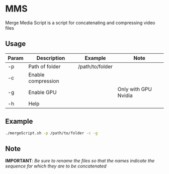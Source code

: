 # MMS

Merge Media Script is a script for concatenating and compressing video files

## Usage

| Param | Description        | Example         | Note                 |
| ----- | ------------------ | --------------- | -------------------- |
| -p    | Path of folder     | /path/to/folder |                      |
| -c    | Enable compression |                 |                      |
| -g    | Enable GPU         |                 | Only with GPU Nvidia |
| -h    | Help               |                 |                      |

## Example

```sh
./mergeScript.sh -p /path/to/folder -c -g
```

## Note

__IMPORTANT__: _Be sure to rename the files so that the names indicate the sequence for which they are to be concatenated_